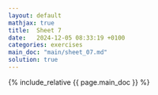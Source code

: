 ```yaml
---
layout: default
mathjax: true
title:  Sheet 7
date:   2024-12-05 08:33:19 +0100
categories: exercises 
main_doc: "main/sheet_07.md"
solution: true
---
```




{% include_relative {{ page.main_doc }} %}